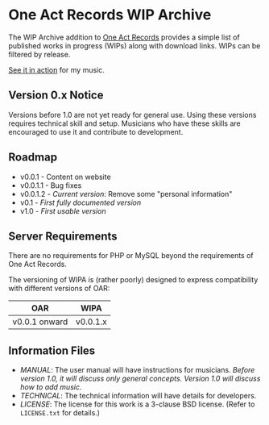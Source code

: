 # One Act Records WIP Archive

The WIP Archive addition to [One Act Records](http://github.com/jack126guy/oneactrecords) provides a simple list of published works in progress (WIPs) along with download links. WIPs can be filtered by release.

[See it in action](http://anon126.tk/cyanomixer/wipa) for my music.

## Version 0.x Notice

Versions before 1.0 are not yet ready for general use. Using these versions requires technical skill and setup. Musicians who have these skills are encouraged to use it and contribute to development.

## Roadmap

* v0.0.1 - Content on website
* v0.0.1.1 - Bug fixes
* v0.0.1.2 - *Current version*: Remove some "personal information"
* v0.1 - *First fully documented version*
* v1.0 - *First usable version*

## Server Requirements

There are no requirements for PHP or MySQL beyond the requirements of One Act Records.

The versioning of WIPA is (rather poorly) designed to express compatibility with different versions of OAR:

| OAR                     | WIPA               |
|-------------------------|--------------------|
| v0.0.1 onward           | v0.0.1.x           |

## Information Files

* *MANUAL*: The user manual will have instructions for musicians. *Before version 1.0, it will discuss only general concepts. Version 1.0 will discuss how to add music.*
* *TECHNICAL*: The technical information will have details for developers.
* *LICENSE*: The license for this work is a 3-clause BSD license. (Refer to `LICENSE.txt` for details.)